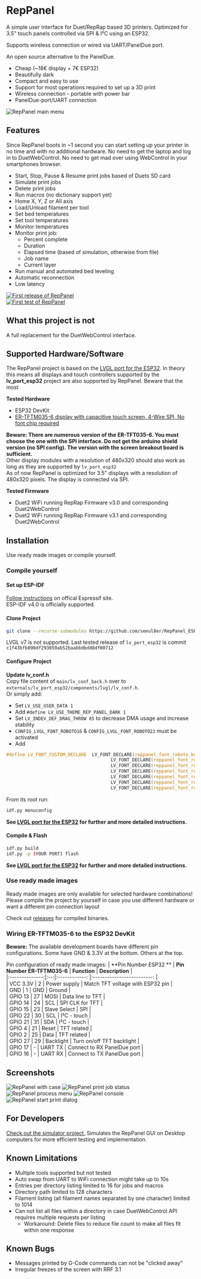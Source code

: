 # RepPanel

A simple user interface for Duet/RepRap based 3D printers. Optimized for 3.5" touch
panels controlled via SPI & I²C using an ESP32.

Supports wireless connection or wired via UART/PanelDue port.

An open source alternative to the PanelDue.
  - Cheap (~18€ display + 7€ ESP32)
  - Beautifully dark
  - Compact and easy to use
  - Support for most operations required to set up a 3D print
  - Wireless connection - portable with power bar
  - PanelDue-port/UART connection

![RepPanel main menu](wiki/RepPanel_Main.png)

## Features
Since RepPanel boots in ~1 second you can start setting up your printer in no time and with no additional hardware.
No need to get the laptop and log in to DuetWebControl. No need to get mad over using WebControl in your smartphones
browser.

 - Start, Stop, Pause & Resume print jobs based of Duets SD card
 - Simulate print jobs
 - Delete print jobs
 - Run macros (no dictionary support yet)
 - Home X, Y, Z or All axis
 - Load/Unload filament per tool
 - Set bed temperatures
 - Set tool temperatures
 - Monitor temperatures
 - Monitor print job:
   - Percent complete
   - Duration
   - Elapsed time (based of simulation, otherwise from file)
   - Job name
   - Current layer
 - Run manual and automated bed leveling
 - Automatic reconnection
 - Low latency


[![First release of RepPanel](https://img.youtube.com/vi/FfghWz1Lrw4/0.jpg)](https://youtu.be/FfghWz1Lrw4)  
[![First test of RepPanel](https://img.youtube.com/vi/39FKTUVjrxc/0.jpg)](https://www.youtube.com/watch?v=39FKTUVjrxc)

## What this project is not
A full replacement for the DuetWebControl interface.

## Supported Hardware/Software
The RepPanel project is based on the [LVGL port for the ESP32](https://github.com/lvgl/lv_port_esp32/tree/c1f43bfb090df293059ab52baabbdbdd8df00712).
In theory this means all displays and touch controllers supported by the **lv_port_esp32** project are also supported
by RepPanel. Beware that the most 

**Tested Hardware**
  - ESP32 DevKit
  - [ER-TFTM035-6 display with capacitive touch screen, 4-Wire SPI, No font chip required](https://www.buydisplay.com/lcd-3-5-inch-320x480-tft-display-module-optl-touch-screen-w-breakout-board)

**Beware: There are numerous version of the ER-TFT035-6. You must choose the one with the SPI interface. Do not get the arduino shield version (no SPI config). The version with the screen breakout board is sufficient.**  
Other display modules with a resolution of 480x320 should also work as long as they are supported by `lv_port_esp32`  
As of now RepPanel is optimized for 3.5" displays with a resolution of 480x320 pixels. The display is connected via SPI.

**Tested Firmware**
  - Duet2 WiFi running RepRap Firmware v3.0 and corresponding Duet2WebControl
  - Duet2 WiFi running RepRap Firmware v3.1 and corresponding Duet2WebControl

## Installation
Use ready made images or compile yourself.

### Compile yourself

#### Set up ESP-IDF

[Follow instructions](https://docs.espressif.com/projects/esp-idf/en/v4.0/get-started/index.html#step-1-install-prerequisites) on offical Espressif site.  
ESP-IDF v4.0 is officially supported.

#### Clone Project

```bash
git clone --recurse-submodules https://github.com/seeul8er/RepPanel_ESP32
```
LVGL v7 is not supported. Last tested release of `lv_port_esp32` is commit `c1f43bfb090df293059ab52baabbdbdd8df00712`

#### Configure Project

**Update lv_conf.h**  
Copy file content of `main/lv_conf_back.h` over to `externals/lv_port_esp32/components/lvgl/lv_conf.h`.  
Or simply add:
- Set `LV_USE_USER_DATA 1`
- Add `#define LV_USE_THEME_REP_PANEL_DARK 1`
- Set `LV_INDEV_DEF_DRAG_THROW 85` to decrease DMA usage and increase stability
- `CONFIG_LVGL_FONT_ROBOTO16` & `CONFIG_LVGL_FONT_ROBOTO22` must be activated
- Add 
```C
#define LV_FONT_CUSTOM_DECLARE  LV_FONT_DECLARE(reppanel_font_roboto_bold_16) \
                                       LV_FONT_DECLARE(reppanel_font_roboto_bold_18) \
                                       LV_FONT_DECLARE(reppanel_font_roboto_bold_24) \
                                       LV_FONT_DECLARE(reppanel_font_roboto_regular_26) \
                                       LV_FONT_DECLARE(reppanel_font_roboto_light_26) \
                                       LV_FONT_DECLARE(reppanel_font_roboto_thin_numeric_160) \
                                       LV_FONT_DECLARE(reppanel_font_roboto_regular_percent_40)
```

From its root run:
```bash
idf.py menuconfig
```
**See [LVGL port for the ESP32](https://github.com/littlevgl/lv_port_esp32) for further and more detailed instructions.**

#### Compile & Flash
```bash
idf.py build
idf.py -p (YOUR PORT) flash
```
**See [LVGL port for the ESP32](https://github.com/lvgl/lv_port_esp32/tree/c1f43bfb090df293059ab52baabbdbdd8df00712) for further and more detailed instructions.**

### Use ready made images
Ready made images are only available for selected hardware combinations! Please compile the project by yourself in
case you use different hardware or want a different pin connection layout

Check out [releases](https://github.com/seeul8er/RepPanel_ESP32/releases) for compiled binaries.

### Wiring ER-TFTM035-6 to the ESP32 DevKit

**Beware:** The available development boards have different pin configurations. Some have GND & 3.3V at the bottom. Others at the top.

Pin configuration of ready made images:
| **Pin Number ESP32 ** |  **Pin Number ER-TFTM035-6** | **Function** | **Description** |    
|:--------------:|:--:|:------------:   |:-------------------------:   |    
|     VCC 3.3V   |  2 |     Power supply | Match TFT voltage with ESP32 pin |    
|     GND        | 1  |      GND          |           Ground             |   
|     GPIO 13    | 27 |     MOSI         |      Data line to TFT        |    
|     GPIO 14    | 24 |      SCL         |      SPI CLK for TFT         |    
|     GPIO 15    | 23 | Slave Select     |            SPI               |    
|     GPIO 22    | 30 |      SCL         |        I²C - touch           |    
|     GPIO 21    | 31 |      SDA         |        I²C - touch           |    
|     GPIO 4     | 21 |   Reset          |        TFT related           |    
|     GPIO 2     | 25 |   Data           |        TFT related           |    
|     GPIO 27    | 29 |   Backlight      | Turn on/off TFT backlight    |    
|     GPIO 17    |  - |   UART TX        | Connect to RX PanelDue port  |    
|     GPIO 16    |  - |   UART RX        | Connect to TX PanelDue port  |

## Screenshots
![RepPanel with case](wiki/RepPanel_with_case.png)
![RepPanel print job status](wiki/RepPanel_JobStatus.png)
![RepPanel process menu](wiki/RepPanel_Process.png)
![RepPanel console](wiki/RepPanel_Console.png)
![RepPanel start print dialog](wiki/RepPanel_Job.png)

## For Developers
[Check out the simulator project.](https://github.com/seeul8er/RepPanel_sim) Simulates the RepPanel GUI on Desktop computers for more efficient testing and implementation.

## Known Limitations
- Multiple tools supported but not tested
- Auto swap from UART to WiFi connection might take up to 10s
- Entries per directory listing limited to 16 for jobs and macros
- Directory path limited to 128 characters
- Filament listing (all filament names separated by one character) limited to 1014
- Can not list all files within a directory in case DuetWebControl API requires multiple requests per listing
  - Workaround: Delete files to reduce file count to make all files fit within one response
  
## Known Bugs
- Messages printed by G-Code commands can not be "clicked away"
- Irregular freezes of the screen with RRF 3.1
